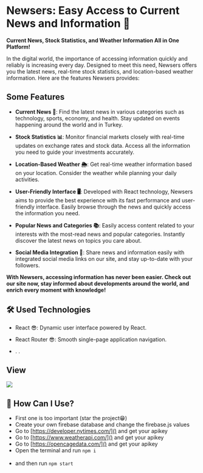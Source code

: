 # Newsers: Easy Access to Current News and Information 📢

**Current News, Stock Statistics, and Weather Information All in One Platform!**

In the digital world, the importance of accessing information quickly and reliably is increasing every day. Designed to meet this need, Newsers offers you the latest news, real-time stock statistics, and location-based weather information. Here are the features Newsers provides:

## Some Features

- **Current News 📰**: Find the latest news in various categories such as technology, sports, economy, and health. Stay updated on events happening around the world and in Turkey.

- **Stock Statistics 📊**: Monitor financial markets closely with real-time updates on exchange rates and stock data. Access all the information you need to guide your investments accurately.

- **Location-Based Weather 🌦️**: Get real-time weather information based on your location. Consider the weather while planning your daily activities.

- **User-Friendly Interface 🖥️**: Developed with React technology, Newsers aims to provide the best experience with its fast performance and user-friendly interface. Easily browse through the news and quickly access the information you need.

- **Popular News and Categories 📚**: Easily access content related to your interests with the most-read news and popular categories. Instantly discover the latest news on topics you care about.

- **Social Media Integration 📱**: Share news and information easily with integrated social media links on our site, and stay up-to-date with your followers.

**With Newsers, accessing information has never been easier. Check out our site now, stay informed about developments around the world, and enrich every moment with knowledge!**


## 🛠️ Used Technologies


- React 😎: Dynamic user interface powered by React.

- React Router 😎: Smooth single-page application navigation.

- . .

##  View 

![](/exampleGif.gif)

## 🔧 How Can I Use?

- First one is too important (star the project😁)
- Create your own firebase database and change the firebase.js values
- Go to [https://developer.nytimes.com/]() and get your apikey
- Go to [https://www.weatherapi.com/]() and get your apikey
- Go to [https://opencagedata.com/]() and get your apikey
- Open the terminal and run `npm i`
  <br><br>
- and then run `npm start`
